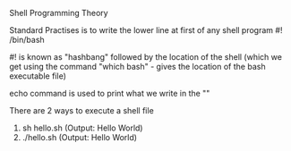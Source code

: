 Shell Programming Theory

Standard Practises is to write the lower line at first of any shell program
#! /bin/bash

#! is known as "hashbang" followed by the location of the shell (which we get using the command "which bash" - gives the location of the bash executable file)

echo command is used to print what we write in the "" 

There are 2 ways to execute a shell file
1. sh hello.sh  (Output: Hello World)
2. ./hello.sh (Output: Hello World)